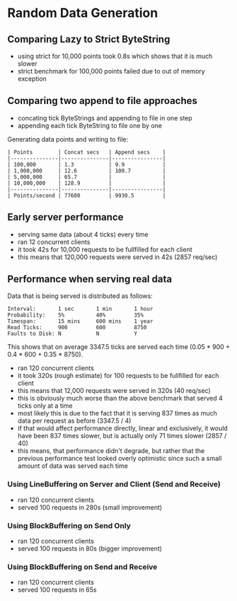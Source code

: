 # Random Data Generation

## Comparing Lazy to Strict ByteString

- using strict for 10,000 points took 0.8s which shows that it is much slower
- strict benchmark for 100,000 points failed due to out of memory exception

## Comparing two append to file approaches

- concating tick ByteStrings and appending to file in one step
- appending each tick ByteString to file one by one

Generating data points and writing to file:

    | Points        | Concat secs   | Append secs    |
    |---------------|---------------|----------------|
    | 100,000       | 1.3           | 9.9            |
    | 1,000,000     | 12.6          | 100.7          |
    | 5,000,000     | 65.7          |                |
    | 10,000,000    | 128.9         |                |
    |---------------|---------------|----------------|
    | Points/second | 77600         | 9930.5         | 
    
## Early server performance

- serving same data (about 4 ticks) every time
- ran 12 concurrent clients
- it took 42s for 10,000 requests to be fullfilled for each client
- this means that 120,000 requests were served in 42s (2857 req/sec)

## Performance when serving real data

Data that is being served is distributed as follows:

    Interval:       1 sec       1 min       1 hour
    Probability:    5%          40%         35%
    Timespan:       15 mins     600 mins    1 year
    Read Ticks:     900         600         8750
    Faults to Disk: N           N           Y 

This shows that on average 3347.5 ticks are served each time
(0.05 * 900 + 0.4 * 600 + 0.35 * 8750).

- ran 120 concurrent clients
- it took 320s (rough estimate) for 100 requests to be fullfilled for each client
- this means that 12,000 requests were served in 320s (40 req/sec)
- this is obviously much worse than the above benchmark that served 4 ticks only at a time
- most likely this is due to the fact that it is serving 837 times as much data
  per request as before (3347.5 / 4)
- if that would affect performance directly, linear and exclusively, it would
  have been 837 times slower, but is actually only 71 times slower (2857 / 40)
- this means, that performance didn't degrade, but rather that the previous
  performance test looked overly optimistic since such a small amount of data
was served each time

### Using LineBuffering on Server and Client (Send and Receive)
- ran 120 concurrent clients
- served 100 requests in 280s (small improvement)

### Using BlockBuffering on Send Only
- ran 120 concurrent clients
- served 100 requests in 80s (bigger improvement)

### Using BlockBuffering on Send and Receive
- ran 120 concurrent clients
- served 100 requests in 65s

